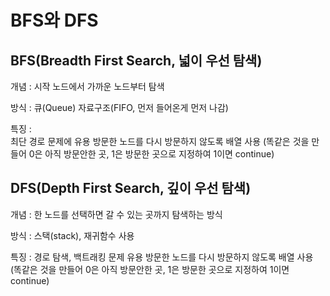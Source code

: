 # BFS와 DFS

## BFS(Breadth First Search, 넓이 우선 탐색)

개념 : 시작 노드에서 가까운 노드부터 탐색

방식 : 큐(Queue) 자료구조(FIFO, 먼저 들어온게 먼저 나감)

특징 :  
        최단 경로 문제에 유용
        방문한 노드를 다시 방문하지 않도록 배열 사용
        (똑같은 것을 만들어 0은 아직 방문안한 곳, 1은 방문한 곳으로 지정하여 1이면 continue)

## DFS(Depth First Search, 깊이 우선 탐색)

개념 : 한 노드를 선택하면 갈 수 있는 곳까지 탐색하는 방식

방식 : 스택(stack), 재귀함수 사용

특징 : 
        경로 탐색, 백트래킹 문제 유용
        방문한 노드를 다시 방문하지 않도록 배열 사용
        (똑같은 것을 만들어 0은 아직 방문안한 곳, 1은 방문한 곳으로 지정하여 1이면 continue)